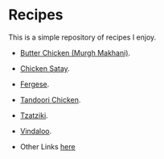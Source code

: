 # Recipes
This is a simple repository of recipes I enjoy.

* [Butter Chicken (Murgh Makhani)](curry/murgh_makhani/).
* [Chicken Satay](recipes/chicken_satay/).
* [Fergese](albanian/fergese/).
* [Tandoori Chicken](rando/tandoori_chicken/).
* [Tzatziki](rando/tzatziki/).
* [Vindaloo](curry/vindaloo/).


* Other Links [here](./links.md)
